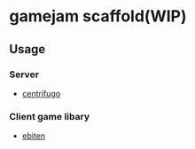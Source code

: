 # gamejam scaffold(WIP)

## Usage
### Server
- [centrifugo](https://github.com/centrifugal/centrifugo)

### Client game libary
- [ebiten](https://github.com/hajimehoshi/ebiten)
